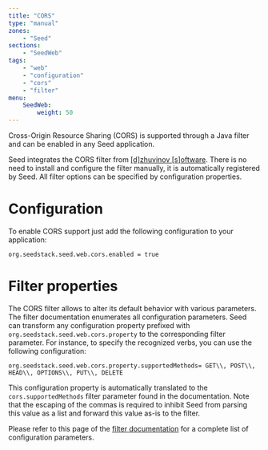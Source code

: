 ```yaml
---
title: "CORS"
type: "manual"
zones:
    - "Seed"
sections:
    - "SeedWeb"
tags:
    - "web"
    - "configuration"
    - "cors"
    - "filter"
menu:
    SeedWeb:
        weight: 50
---
```


Cross-Origin Resource Sharing (CORS) is supported through a Java filter and can be enabled in any Seed application.

<div class="callout callout-info">
Seed integrates the CORS filter from <a href="http://software.dzhuvinov.com/cors-filter.html">[d]zhuvinov  [s]oftware</a>.
There is no need to install and configure the filter manually, it is automatically registered by Seed. All
filter options can be specified by configuration properties.
</div>


# Configuration

To enable CORS support just add the following configuration to your application:

    org.seedstack.seed.web.cors.enabled = true

# Filter properties

The CORS filter allows to alter its default behavior with various parameters. The filter documentation enumerates all
configuration parameters. Seed can transform any configuration property prefixed with `org.seedstack.seed.web.cors.property`
to the corresponding filter parameter. For instance, to specify the recognized verbs, you can use the following configuration:

    org.seedstack.seed.web.cors.property.supportedMethods= GET\\, POST\\, HEAD\\, OPTIONS\\, PUT\\, DELETE

This configuration property is automatically translated to the `cors.supportedMethods` filter parameter found in the
documentation. Note that the escaping of the commas is required to inhibit Seed from parsing this value as a list and
forward this value as-is to the filter.

<div class="callout callout-info">
Please refer to this page of the <a href="http://software.dzhuvinov.com/cors-filter-configuration.html">filter documentation</a>
for a complete list of configuration parameters.
</div>

